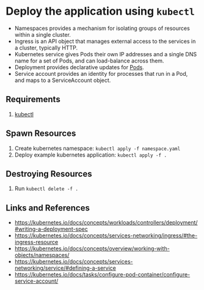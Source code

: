 # Deploy the application using `kubectl`

- Namespaces provides a mechanism for isolating groups of resources within a single cluster.
- Ingress is an API object that manages external access to the services in a cluster, typically HTTP.
- Kubernetes service gives Pods their own IP addresses and a single DNS name for a set of Pods, and can load-balance across them.
- Deployment provides declarative updates for [Pods](https://kubernetes.io/docs/concepts/workloads/pods/).
- Service account provides an identity for processes that run in a Pod, and maps to a ServiceAccount object.

## Requirements
1. [kubectl](https://kubernetes.io/docs/tasks/tools/#kubectl)

## Spawn Resources
1. Create kubernetes namespace: `kubectl apply -f namespace.yaml`
2. Deploy example kubernetes application: `kubectl apply -f .`

## Destroying Resources
1. Run `kubectl delete -f .`

## Links and References
- https://kubernetes.io/docs/concepts/workloads/controllers/deployment/#writing-a-deployment-spec
- https://kubernetes.io/docs/concepts/services-networking/ingress/#the-ingress-resource
- https://kubernetes.io/docs/concepts/overview/working-with-objects/namespaces/
- https://kubernetes.io/docs/concepts/services-networking/service/#defining-a-service
- https://kubernetes.io/docs/tasks/configure-pod-container/configure-service-account/
